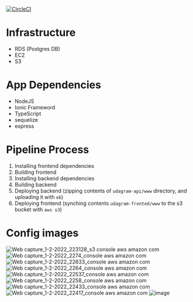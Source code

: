 [![CircleCI](https://circleci.com/gh/ShaadiAlfred/udacity_deployment_project/tree/master.svg?style=svg)](https://circleci.com/gh/ShaadiAlfred/udacity_deployment_project/tree/master)

# Infrastructure
- RDS (Postgres DB)
- EC2
- S3

# App Dependencies
- NodeJS
- Ionic Frameword
- TypeScript
- sequelize
- express

# Pipeline Process
1. Installing frontend dependencies
2. Building frontend
3. Installing backend dependencies
4. Building backend
5. Deploying backend (zipping contents of `udagram-api/www` directory, and uploading it with `eb`)
6. Deploying frontend (synching contents `udagram-fronted/www` to the s3 bucket with `aws s3`)


# Config images
![Web capture_1-2-2022_223128_s3 console aws amazon com](https://user-images.githubusercontent.com/3685582/152055145-fec41a2b-e3ea-48c7-a6dd-694eb50cb252.jpeg)
![Web capture_1-2-2022_2274_console aws amazon com](https://user-images.githubusercontent.com/3685582/152055152-49a7ef87-c4ca-4ca2-9329-f80c56947c38.jpeg)
![Web capture_1-2-2022_22633_console aws amazon com](https://user-images.githubusercontent.com/3685582/152055164-fa894094-7d1f-4711-80f1-ce5c3ceee3e1.jpeg)
![Web capture_1-2-2022_2264_console aws amazon com](https://user-images.githubusercontent.com/3685582/152055166-63955ec8-338c-4794-afce-519246b52c72.jpeg)
![Web capture_1-2-2022_22537_console aws amazon com](https://user-images.githubusercontent.com/3685582/152055168-efdf6cef-268c-4500-bee0-f7527e49aadf.jpeg)
![Web capture_1-2-2022_2258_console aws amazon com](https://user-images.githubusercontent.com/3685582/152055173-7941be5d-32c2-4d49-8dc5-ea6383113691.jpeg)
![Web capture_1-2-2022_22433_console aws amazon com](https://user-images.githubusercontent.com/3685582/152055176-8342cddb-fa6f-4e76-a627-3f8030174821.jpeg)
![Web capture_1-2-2022_22417_console aws amazon com](https://user-images.githubusercontent.com/3685582/152055183-e98116c5-6a84-4673-bf60-ec3579a3a20d.jpeg)
![image](https://user-images.githubusercontent.com/3685582/152055886-560c0338-e297-4b20-9389-38a76cbbbe25.png)
